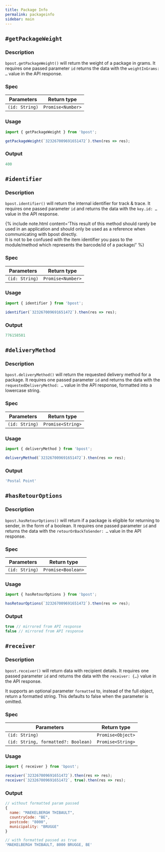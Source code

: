```yaml
---
title: Package Info
permalink: packageinfo
sidebar: main
---
```

## `#getPackageWeight`

### Description
`bpost.getPackageWeight()` will return the weight of a package in grams.
It requires one passed parameter `id` returns the data with the `weightInGrams: …` value in the API response.

### Spec

|Parameters|Return type|
|---|---|
|`(id: String)`|`Promise<Number>`|

### Usage
```js
import { getPackageWeight } from 'bpost';

getPackageWeight(`323267009691651472`).then(res => res);
```

### Output
```js
400
```

## `#identifier`

### Description
`bpost.identifier()` will return the internal identifier for track & trace.
It requires one passed parameter `id` and returns the data with the `key.id: …` value in the API response.

{% include note.html
  content='This result of this method should rarely be used in an application and should only be used as a reference when communicating with bpost directly.<br> It is not to be confused with the item identifier you pass to the module/method which represents the barcode/id of a package/'
%}

### Spec

|Parameters|Return type|
|---|---|
|`(id: String)`|`Promise<Number>`|

### Usage
```js
import { identifier } from 'bpost';

identifier(`323267009691651472`).then(res => res);
```

### Output
```js
776158581
```

## `#deliveryMethod`

### Description
`bpost.deliveryMethod()` will return the requested delivery method for a package.
It requires one passed parameter `id` and returns the data with the `requestedDeliveryMethod: …` value in the API response, formatted into a lowercase string.

### Spec

|Parameters|Return type|
|---|---|
|`(id: String)`|`Promise<String>`|

### Usage
```js
import { deliveryMethod } from 'bpost';

deliveryMethod(`323267009691651472`).then(res => res);
```

### Output
```js
'Postal Point'
```

## `#hasRetourOptions`

### Description
`bpost.hasRetourOptions()` will return if a package is eligible for returning to sender, in the form of a boolean.
It requires one passed parameter `id` and returns the data with the `retourOrBackToSender: …` value in the API response.

### Spec

|Parameters|Return type|
|---|---|
|`(id: String)`|`Promise<Boolean>`|

### Usage
```js
import { hasRetourOptions } from 'bpost';

hasRetourOptions(`323267009691651472`).then(res => res);
```

### Output
```js
true // mirrored from API response
false // mirrored from API response
```

## `#receiver`

### Description
`bpost.receiver()` will return data with recipient details.
It requires one passed parameter `id` and returns the data with the `receiver: {…}` value in the API response.

It supports an optional parameter `formatted` to, instead of the full object, return a formatted string. This defaults to false when the parameter is omitted.

### Spec

|Parameters|Return type|
|---|---|
|`(id: String)`|`Promise<Object>`|
|`(id: String, formatted?: Boolean)`|`Promise<String>`|

### Usage
```js
import { receiver } from 'bpost';

receiver(`323267009691651472`).then(res => res);
receiver(`323267009691651472`, true).then(res => res);
```

### Output
```js
// without formatted param passed
{
  name: "MAEKELBERGH THIBAULT",
  countryCode: "BE",
  postcode: "8000",
  municipality: "BRUGGE"
}

// with formatted passed as true
'MAEKELBERGH THIBAULT, 8000 BRUGGE, BE'
```
